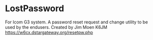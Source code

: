 # LostPassword
For Icom G3 system.
A password reset request and change utility to be used by the endusers.
Created by Jim Moen K6JM
https://w6cx.dstargateway.org/resetpw.php
